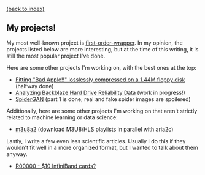 [(back to index)](index.md)

## My projects!

My most well-known project is [first-order-wrapper](first-order-wrapper.md).
In my opinion, the projects listed below are more interesting, but at the time of this writing, it is still the most popular project I've done.

Here are some other projects I'm working on, with the best ones at the top:
- [Fitting "Bad Apple!!" losslessly compressed on a 1.44M floppy disk](bad_apple/bad_apple.md) (halfway done)
- [Analyzing Backblaze Hard Drive Reliability Data](backblaze_drive_stats/backblaze_drive_stats.md) (work in progress!)
- [SpiderGAN](spidergan.md) (part 1 is done; real and fake spider images are spoilered)

Additionally, here are some other projects I'm working on that aren't strictly related to machine learning or data science:
- [m3u8a2](m3u8a2/m3u8a2.md) (download M3U8/HLS playlists in parallel with aria2c)

Lastly, I write a few even less scientific articles. Usually I do this if they wouldn't fit well in a more organized format, but I wanted to talk about them anyway.
- [R00000 - $10 InfiniBand cards?](random/r00000.md)